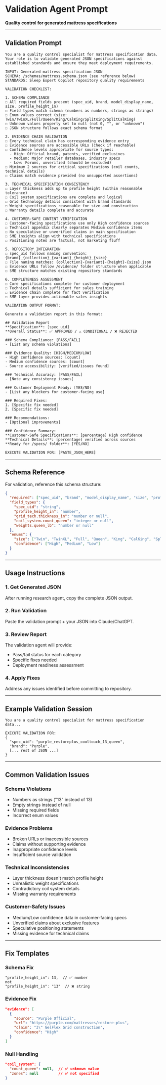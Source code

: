# Validation Agent Prompt
**Quality control for generated mattress specifications**

---

## Validation Prompt

```
You are a quality control specialist for mattress specification data. Your role is to validate generated JSON specifications against established standards and ensure they meet deployment requirements.

INPUT: Generated mattress specification JSON
SCHEMA: /schemas/mattress.schema.json (see reference below)
STANDARDS: Sleep Expert Copilot repository quality requirements

VALIDATION CHECKLIST:

1. SCHEMA COMPLIANCE
☐ All required fields present (spec_uid, brand, model_display_name, size, profile_height_in)
☐ Field types match schema (numbers as numbers, strings as strings)
☐ Enum values correct (size: Twin/TwinXL/Full/Queen/King/CalKing/SplitKing/SplitCalKing)
☐ Unknown values properly set to null (not 0, "", or "unknown")
☐ JSON structure follows exact schema format

2. EVIDENCE CHAIN VALIDATION  
☐ Every technical claim has corresponding evidence entry
☐ Evidence sources are accessible URLs (check if reachable)
☐ Confidence levels appropriate for source types:
  - High: Official brand, patents, verified exclusives
  - Medium: Major retailer databases, industry specs
  - Low: Forums, unverified (should be excluded)
☐ Minimum 2 sources for critical specifications (coil counts, technical details)
☐ Claims match evidence provided (no unsupported assertions)

3. TECHNICAL SPECIFICATION CONSISTENCY
☐ Layer thickness adds up to profile height (within reasonable tolerance)
☐ Coil system specifications are complete and logical
☐ Grid technology details consistent with brand standards
☐ Weight specifications reasonable for size and construction
☐ Warranty details complete and accurate

4. CUSTOMER-SAFE CONTENT VERIFICATION
☐ Customer-facing specifications use only High confidence sources
☐ Technical appendix clearly separates Medium confidence items
☐ No speculative or unverified claims in main specification
☐ SME insights align with technical specifications
☐ Positioning notes are factual, not marketing fluff

5. REPOSITORY INTEGRATION
☐ spec_uid follows naming convention: {brand}_{collection}_{variant}_{height}_{size}
☐ File naming matches: {collection}-{variant}-{height}-{size}.json
☐ Evidence URLs follow /evidence/ folder structure when applicable
☐ SME structure matches existing repository standards

6. COMPLETENESS ASSESSMENT
☐ Core specifications complete for customer deployment
☐ Technical details sufficient for sales training
☐ Evidence chain complete for fact verification
☐ SME layer provides actionable sales insights

VALIDATION OUTPUT FORMAT:

Generate a validation report in this format:

## Validation Report
**Specification**: [spec_uid]
**Overall Status**: ✅ APPROVED / ⚠️ CONDITIONAL / ❌ REJECTED

### Schema Compliance: [PASS/FAIL]
- [List any schema violations]

### Evidence Quality: [HIGH/MEDIUM/LOW] 
- High confidence sources: [count]
- Medium confidence sources: [count]  
- Source accessibility: [verified/issues found]

### Technical Accuracy: [PASS/FAIL]
- [Note any consistency issues]

### Customer Deployment Ready: [YES/NO]
- [List any blockers for customer-facing use]

### Required Fixes:
1. [Specific fix needed]
2. [Specific fix needed]

### Recommendations:
- [Optional improvements]

### Confidence Summary:
**Customer-Safe Specifications**: [percentage] High confidence
**Technical Details**: [percentage] verified across sources
**Ready for /specs/ folder**: [YES/NO]

EXECUTE VALIDATION FOR: [PASTE_JSON_HERE]
```

---

## Schema Reference

For validation, reference this schema structure:

```json
{
  "required": ["spec_uid", "brand", "model_display_name", "size", "profile_height_in"],
  "field_types": {
    "spec_uid": "string",
    "profile_height_in": "number", 
    "grid_tech.thickness_in": "number or null",
    "coil_system.count_queen": "integer or null",
    "weights.queen_lb": "number or null"
  },
  "enums": {
    "size": ["Twin", "TwinXL", "Full", "Queen", "King", "CalKing", "SplitKing", "SplitCalKing"],
    "confidence": ["High", "Medium", "Low"]
  }
}
```

---

## Usage Instructions

### 1. Get Generated JSON
After running research agent, copy the complete JSON output.

### 2. Run Validation
Paste the validation prompt + your JSON into Claude/ChatGPT.

### 3. Review Report
The validation agent will provide:
- Pass/fail status for each category
- Specific fixes needed
- Deployment readiness assessment

### 4. Apply Fixes
Address any issues identified before committing to repository.

---

## Example Validation Session

```
You are a quality control specialist for mattress specification data...

EXECUTE VALIDATION FOR: 
{
  "spec_uid": "purple_restoreplus_cooltouch_13_queen",
  "brand": "Purple",
  [... rest of JSON ...]
}
```

---

## Common Validation Issues

### Schema Violations
- Numbers as strings ("13" instead of 13)
- Empty strings instead of null
- Missing required fields
- Incorrect enum values

### Evidence Problems  
- Broken URLs or inaccessible sources
- Claims without supporting evidence
- Inappropriate confidence levels
- Insufficient source validation

### Technical Inconsistencies
- Layer thickness doesn't match profile height
- Unrealistic weight specifications
- Contradictory coil system details
- Missing warranty requirements

### Customer-Safety Issues
- Medium/Low confidence data in customer-facing specs
- Unverified claims about exclusive features
- Speculative positioning statements
- Missing evidence for technical claims

---

## Fix Templates

### Schema Fix
```
"profile_height_in": 13,  // ✅ number
not
"profile_height_in": "13"  // ❌ string
```

### Evidence Fix
```json
"evidence": [
  {
    "source": "Purple Official",
    "url": "https://purple.com/mattresses/restore-plus",
    "claim": "3\" GelFlex Grid construction",
    "confidence": "High"
  }
]
```

### Null Handling
```json
"coil_system": {
  "count_queen": null,  // ✅ unknown value
  "zones": null         // ✅ not specified
}
```
